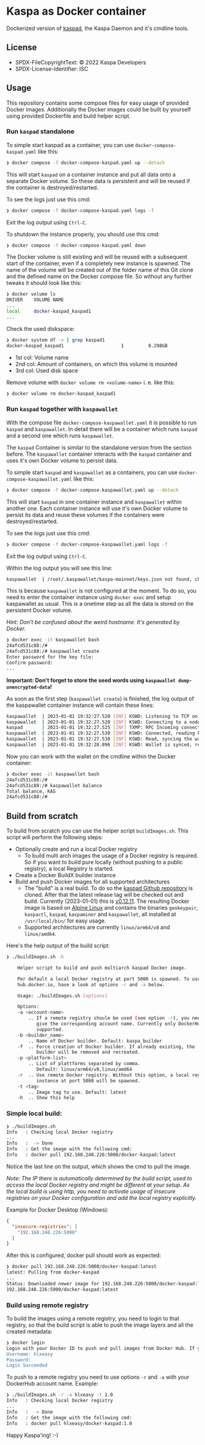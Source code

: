 # Kaspa as Docker container

Dockerized version of [kaspad](https://github.com/kaspanet/kaspad), the Kaspa Daemon and it's cmdline tools.

## License
* SPDX-FileCopyrightText: © 2022 Kaspa Developers
* SPDX-License-Identifier: ISC

## Usage

This repository contains some compose files for easy usage of provided Docker images. Additionally the Docker images could be built by yourself using provided Dockerfile and build helper script.

### Run `kaspad` standalone

To simple start kaspad as a container, you can use `docker-compose-kaspad.yaml` like this:

```bash
❯ docker compose -f docker-compose-kaspad.yaml up --detach
```

This will start `kaspad` on a container instance and put all data onto a separate Docker volume. So these data is persistent and will be reused if the container is destroyed/restarted.

To see the logs just use this cmd:

```bash
❯ docker compose -f docker-compose-kaspad.yaml logs -f
```

Exit the log output using `Ctrl-C`.

To shutdown the instance properly, you should use this cmd:

```bash
❯ docker compose -f docker-compose-kaspad.yaml down
```

The Docker volume is still existing and will be reused with a subsequent start of the container, even if a completely new instance is spawned. The name of the volume will be created out of the folder name of this Git clone and the defined name on the Docker compose file. So without any further tweaks it should look like this:

```bash
❯ docker volume ls
DRIVER    VOLUME NAME
...
local     docker-kaspad_kaspad1
...
```

Check the used diskspace:
```bash
❯ docker system df -v | grep kaspad1
docker-kaspad_kaspad1                     1         8.298GB
```

* 1st col: Volume name
* 2nd col: Amount of containers, on which this volume is mounted
* 3rd col: Used disk space

Remove volume with `docker volume rm <volume-name>` i. e. like this:
```bash
❯ docker volume rm docker-kaspad_kaspad1
```

### Run `kaspad` together with `kaspawallet`

With the compose file `docker-compose-kaspawallet.yaml` it is possible to run `kaspad` and `kaspawallet`. In detail there will be a container which runs `kaspad` and a second one which runs `kaspawallet`.

The `kaspad` Container is similar to the standalone version from the section before. The `kaspawallet` container interacts with the `kaspad` container and uses it's own Docker volume to persist data.

To simple start `kaspad` and `kaspawallet` as a containers, you can use `docker-compose-kaspawallet.yaml` like this:

```bash
❯ docker compose -f docker-compose-kaspawallet.yaml up --detach
```

This will start `kaspad` in one container instance and `kaspawallet` within another one. Each container instance will use it's own Docker volume to persist its data and reuse these volumes if the containers were destroyed/restarted.

To see the logs just use this cmd:

```bash
❯ docker compose -f docker-compose-kaspawallet.yaml logs -f
```

Exit the log output using `Ctrl-C`.

Within the log output you will see this line:

```bash
kaspawallet  | /root/.kaspawallet/kaspa-mainnet/keys.json not found, checking again in 60s
```

This is because `kaspawallet` is not configured at the moment. To do so, you need to enter the container instance using `docker exec` and setup kaspawallet as usual. This is a onetime step as all the data is stored on the persistent Docker volume.

_Hint: Don't be confused about the weird hostname. It's generated by Docker._

```bash
❯ docker exec -it kaspawallet bash
24afcd531c88:/#
24afcd531c88:/# kaspawallet create
Enter password for the key file:
Confirm password:
...
```

**Important: Don't forget to store the seed words using `kaspawallet dump-unencrypted-data`!**

As soon as the first step (`kaspawallet create`) is finished, the log output of the kaspawallet container instance will contain these lines:

```bash
kaspawallet  | 2023-01-01 19:32:27.520 [INF] KSWD: Listening to TCP on localhost:8082               <-- kaspawallet started
kaspawallet  | 2023-01-01 19:32:27.520 [INF] KSWD: Connecting to a node at kaspad...                <-- Go ahead and connect to kaspad on the other container instance
kaspad       | 2023-01-01 19:32:27.525 [INF] TXMP: RPC Incoming connection from 172.22.0.3:39304 #1 <-- kaspad get incoming connection from kaspawallet
kaspawallet  | 2023-01-01 19:32:27.530 [INF] KSWD: Connected, reading keys file ...                 <-- kaspawallet is connected
kaspawallet  | 2023-01-01 19:32:27.530 [INF] KSWD: Read, syncing the wallet...                      <-- Go ahead an sync
kaspawallet  | 2023-01-01 19:32:28.096 [INF] KSWD: Wallet is synced, ready for queries              <-- Sync finished, kaspawallet ready to use
```

Now you can work with the wallet on the cmdline within the Docker container:

```bash
❯ docker exec -it kaspawallet bash
24afcd531c88:/#
24afcd531c88:/# kaspawallet balance
Total balance, KAS
24afcd531c88:/#
```


## Build from scratch

To build from scratch you can use the helper script `buildImages.sh`. This script will perform the following steps:

* Optionally create and run a local Docker registry
  * To build multi arch images the usage of a Docker registry is required. So if you want to build pure locally (without pushing to a public registry), a local Registry is started.
* Create a Docker BuildX builder instance
* Build and push Docker images for all supported architectures
  * The "build" is a real build. To do so the [kaspad Github repository](https://github.com/kaspanet/kaspad) is cloned. After that the latest release tag will be checked out and build. Currently (2023-01-01) this is [v0.12.11](https://github.com/kaspanet/kaspad/releases/tag/v0.12.11). The resulting Docker image is based on [Alpine Linux](https://www.alpinelinux.org/) and contains the binaries `genkeypair`, `kaspactl`, `kaspad`, `kaspaminer` and `kaspawallet`, all installed at `/usr/local/bin/` for easy usage.
  * Supported architectures are currently `linux/arm64/v8` and `linux/amd64`.

Here's the help output of the build script:

```bash
❯ ./buildImages.sh -h

    Helper script to build and push multiarch kaspad Docker image.

    Per default a local Docker registry at port 5000 is spawned. To use
    hub.docker.io, have a look at options -r and -a below.

    Usage: ./buildImages.sh [options]

    Options:
    -a <account-name>
        .. If a remote registry shoule be used (see option -r), you need to
           give the corresponding account name. Currently only DockerHub is
           supported.
    -b <builder_name>
        .. Name of Docker builder. Default: kaspa_builder
    -f  .. Force creation of Docker builder. If already existing, the
           builder will be removed and recreated.
    -p <platform-list>
        .. List of plattforms separated by comma.
           Default: linux/arm64/v8,linux/amd64
    -r  .. Use remote Docker registry. Without this option, a local registry
           instance at port 5000 will be spawned.
    -t <tag>
        .. Image tag to use. Default: latest
    -h  .. Show this help

```

### Simple local build:

```bash
❯ ./buildImages.sh
Info   : Checking local Docker registry
...
Info   :  -> Done
Info   : Get the image with the following cmd:
Info   : docker pull 192.168.248.226:5000/docker-kaspad:latest
```

Notice the last line on the output, which shows the cmd to pull the image.

_Note: The IP there is automatically determined by the build script, used to access the local Docker registry and might be different at your setup. As the local build is using http, you need to activate usage of insecure registries on your Docker configuration and add the local registry explicitly._

Example for Docker Desktop (Windows):

```json
{
  "insecure-registries": [
    "192.168.248.226:5000"
  ]
}
```

After this is configured, docker pull should work as expected:

```bash
❯ docker pull 192.168.248.226:5000/docker-kaspad:latest
latest: Pulling from docker-kaspad
...
Status: Downloaded newer image for 192.168.248.226:5000/docker-kaspad:latest
192.168.248.226:5000/docker-kaspad:latest
```



### Build using remote registry

To build the images using a remote registry, you need to login to that registry, so that the build script is able to push the image layers and all the created metadata:
```bash
❯ docker login
Login with your Docker ID to push and pull images from Docker Hub. If you don't have a Docker ID, head over to https://hub.docker.com to create one.
Username: hlxeasy
Password:
Login Succeeded
```

To push to a remote registry you need to use options `-r` and `-a` with your DockerHub account name. Example:

```bash
❯ ./buildImages.sh -r -a hlxeasy -t 1.0
Info   : Checking local Docker registry
...
Info   :  -> Done
Info   : Get the image with the following cmd:
Info   : docker pull hlxeasy/docker-kaspad:1.0
```

Happy Kaspa'ing! :-)
